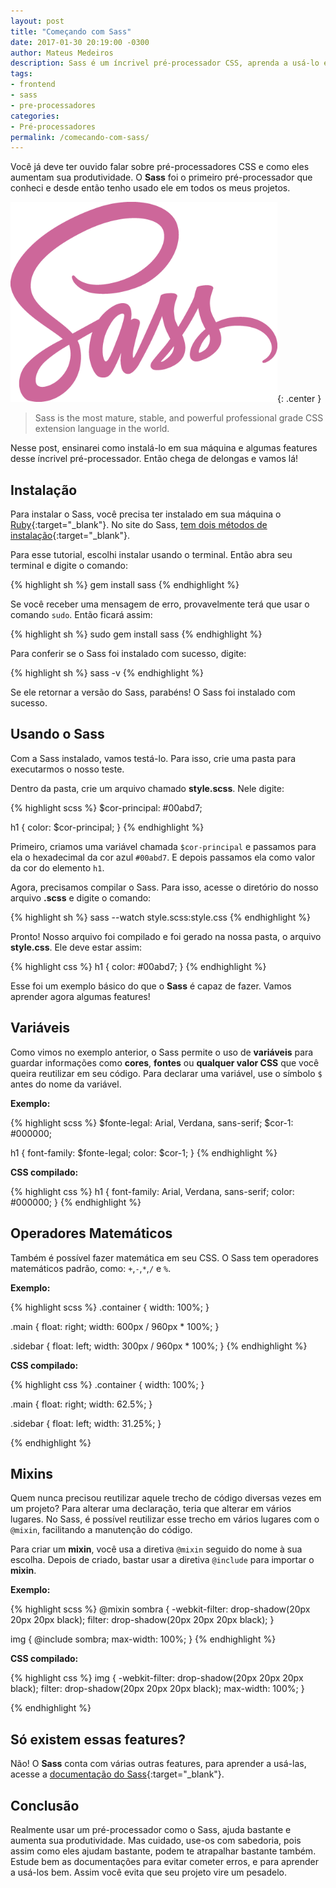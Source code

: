 ```yaml
---
layout: post
title: "Começando com Sass"
date: 2017-01-30 20:19:00 -0300
author: Mateus Medeiros
description: Sass é um íncrivel pré-processador CSS, aprenda a usá-lo em seus projetos.
tags: 
- frontend
- sass
- pre-processadores
categories:
- Pré-processadores
permalink: /comecando-com-sass/
---
```


Você já deve ter ouvido falar sobre pré-processadores CSS e como eles aumentam sua produtividade. O **Sass** foi o primeiro pré-processador que conheci e desde então tenho usado ele em todos os meus projetos. 

![Logo - Sass](/assets/img/logo-sass.png){: .center }

> Sass is the most mature, stable, and powerful professional grade CSS extension language in the world.

Nesse post, ensinarei como instalá-lo em sua máquina e algumas features desse íncrivel pré-processador. Então chega de delongas e vamos lá!

## Instalação

Para instalar o Sass, você precisa ter instalado em sua máquina o [Ruby](https://www.ruby-lang.org/pt/){:target="_blank"}. No site do Sass, [tem dois métodos de instalação](http://sass-lang.com/install){:target="_blank"}. 

Para esse tutorial, escolhi instalar usando o terminal. Então abra seu terminal e digite o comando:

{% highlight sh %}
gem install sass
{% endhighlight %}

Se você receber uma mensagem de erro, provavelmente terá que usar o comando `sudo`. Então ficará assim:

{% highlight sh %}
sudo gem install sass
{% endhighlight %}

Para conferir se o Sass foi instalado com sucesso, digite:

{% highlight sh %}
sass -v
{% endhighlight %}

Se ele retornar a versão do Sass, parabéns! O Sass foi instalado com sucesso.

## Usando o Sass

Com a Sass instalado, vamos testá-lo. Para isso, crie uma pasta para executarmos o nosso teste.

Dentro da pasta, crie um arquivo chamado **style.scss**. Nele digite:

{% highlight scss %}
$cor-principal: #00abd7;

h1 {
   color: $cor-principal;
}
{% endhighlight %}

Primeiro, criamos uma variável chamada `$cor-principal` e passamos para ela o hexadecimal da cor azul `#00abd7`. E depois passamos ela como valor da cor do elemento `h1`.

Agora, precisamos compilar o Sass. Para isso, acesse o diretório do nosso arquivo **.scss** e digite o comando:

{% highlight sh %}
sass --watch style.scss:style.css
{% endhighlight %}

Pronto! Nosso arquivo foi compilado e foi gerado na nossa pasta, o arquivo **style.css**. Ele deve estar assim:

{% highlight css %}
h1 {
  color: #00abd7; }
{% endhighlight %}

Esse foi um exemplo básico do que o **Sass** é capaz de fazer. Vamos aprender agora algumas features!

## Variáveis

Como vimos no exemplo anterior, o Sass permite o uso de **variáveis** para guardar informações como **cores**, **fontes** ou **qualquer valor CSS** que você queira reutilizar em seu código. Para declarar uma variável, use o símbolo `$` antes do nome da variável. 

**Exemplo:**

{% highlight scss %}
$fonte-legal: Arial, Verdana, sans-serif;
$cor-1: #000000;

h1 {
   font-family: $fonte-legal;
   color: $cor-1;
}
{% endhighlight %}

**CSS compilado:**

{% highlight css %}
h1 {
  font-family: Arial, Verdana, sans-serif;
  color: #000000; }
{% endhighlight %}

## Operadores Matemáticos

Também é possível fazer matemática em seu CSS. O Sass tem operadores matemáticos padrão, como: `+`,`-`,`*`,`/` e `%`. 

**Exemplo:**

{% highlight scss %}
.container {
   width: 100%;
}

.main {
   float: right;
   width: 600px / 960px * 100%;
}

.sidebar {
   float: left;
   width: 300px / 960px * 100%;
}
{% endhighlight %}

**CSS compilado:**

{% highlight css %}
.container {
  width: 100%; }

.main {
  float: right;
  width: 62.5%; }

.sidebar {
  float: left;
  width: 31.25%; }

{% endhighlight %}

## Mixins

Quem nunca precisou reutilizar aquele trecho de código diversas vezes em um projeto? Para alterar uma declaração, teria que alterar em vários lugares. No Sass, é possível reutilizar esse trecho em vários lugares com o `@mixin`, facilitando a manutenção do código.

Para criar um **mixin**, você usa a diretiva `@mixin` seguido do nome à sua escolha. Depois de criado, bastar usar a diretiva `@include` para importar o **mixin**.

**Exemplo:**

{% highlight scss %}
@mixin sombra {
   -webkit-filter: drop-shadow(20px 20px 20px black);
   filter: drop-shadow(20px 20px 20px black);
}

img {
   @include sombra;
   max-width: 100%;
}
{% endhighlight %}

**CSS compilado:**

{% highlight css %}
img {
  -webkit-filter: drop-shadow(20px 20px 20px black);
  filter: drop-shadow(20px 20px 20px black);
  max-width: 100%; }

{% endhighlight %}

## Só existem essas features?

Não! O **Sass** conta com várias outras features, para aprender a usá-las, acesse a [documentação do Sass](http://sass-lang.com/guide){:target="_blank"}.

## Conclusão

Realmente usar um pré-processador como o Sass, ajuda bastante e aumenta sua produtividade. Mas cuidado, use-os com sabedoria, pois assim como eles ajudam bastante, podem te atrapalhar bastante também. Estude bem as documentações para evitar cometer erros, e para aprender a usá-los bem. Assim você evita que seu projeto vire um pesadelo.